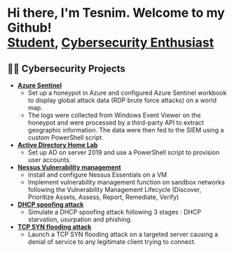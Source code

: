 <h1>Hi there, I'm Tesnim. Welcome to my Github!<br/><a href="https://www.linkedin.com/in/tesnim-hamdouni/">Student</a>, <a href="https://github.com/tesnim5hamdouni">Cybersecurity Enthusiast</a>

<h2>👨‍💻 Cybersecurity Projects</h2>

- <b>[Azure Sentinel](https://github.com/tesnim5hamdouni/SIEMxSentinel)</b>
  - Set up a honeypot in Azure and configured Azure Sentinel workbook to display global attack data (RDP brute force attacks) on a world map.
  - The logs were collected from Windows Event Viewer on the honeypot and were processed by a third-party API to extract geographic information. The data were then fed to the SIEM using a custom PowerShell script.
- <b>[Active Directory Home Lab](https://github.com/tesnim5hamdouni/AD-home-lab)</b>
  - Set up AD on server 2019 and use a PowerShell script to provision user accounts.</b></i>
- <b>[Nessus Vulnerability management](https://github.com/tesnim5hamdouni/Nessus-Vulnerability-Assessment)</b>
  - Install and configure Nessus Essentials on a VM
  - Implement vulnerability management function on sandbox networks following the Vulnerability Management Lifecycle (Discover, Prioritize Assets, Assess, Report, Remediate, Verify) 
- <b>[DHCP spoofing attack](https://github.com/tesnim5hamdouni/DHCP-spoofing)</b>
  - Simulate a DHCP spoofing attack following 3 stages : DHCP starvation, usurpation and phishing.
- <b>[TCP SYN flooding attack](https://github.com/tesnim5hamdouni/TCP-SYN-flooding)</b>
  - Launch a TCP SYN flooding attack on a targeted server causing a denial of service to any legitimate client trying to connect.


